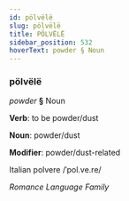 ```yaml
---
id: pölvëlë
slug: pölvëlë
title: PÖLVËLË
sidebar_position: 532
hoverText: powder § Noun
---
```


### pölvëlë

*powder* **§** Noun

**Verb**: to be powder/dust

**Noun**: powder/dust

**Modifier**: powder/dust-related

Italian polvere /ˈpol.ve.re/

*Romance Language Family*